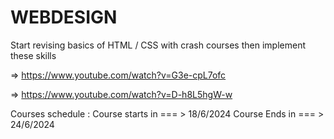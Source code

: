 # WEBDESIGN
Start revising basics of HTML / CSS with crash courses then implement these skills 







=> https://www.youtube.com/watch?v=G3e-cpL7ofc






=> https://www.youtube.com/watch?v=D-h8L5hgW-w


Courses schedule  : 
Course starts in                === >  18/6/2024
Course Ends  in                === >  24/6/2024
